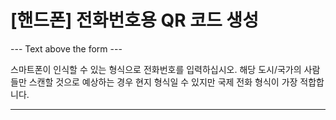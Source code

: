 <h1>[핸드폰] 전화번호용 QR 코드 생성</h1>

--- Text above the form ---

<p class="hint smfm-hint">스마트폰이 인식할 수 있는 형식으로 전화번호를 입력하십시오. 해당 도시/국가의 사람들만 스캔할 것으로 예상하는 경우 현지 형식일 수 있지만 국제 전화 형식이 가장 적합합니다.</p>

----------
